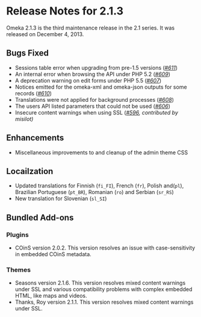 Release Notes for 2.1.3
=======================


Omeka 2.1.3 is the third maintenance release in the 2.1 series. It was released on December 4, 2013.

<span id="Bugs_Fixed" class="mw-headline"> Bugs Fixed </span>
-------------------------------------------------------------

-   Sessions table error when upgrading from pre-1.5 versions (*[\#611](https://github.com/omeka/Omeka/issues/611)*)
-   An internal error when browsing the API under PHP 5.2 (*[\#609](https://github.com/omeka/Omeka/issues/609)*)
-   A deprecation warning on edit forms under PHP 5.5 (*[\#607](https://github.com/omeka/Omeka/issues/607)*)
-   Notices emitted for the omeka-xml and omeka-json outputs for some records (*[\#610](https://github.com/omeka/Omeka/issues/610)*)
-   Translations were not applied for background processes (*[\#608](https://github.com/omeka/Omeka/issues/608)*)
-   The users API listed parameters that could not be used (*[\#606](https://github.com/omeka/Omeka/issues/606)*)
-   Insecure content warnings when using SSL (*[\#596](https://github.com/omeka/Omeka/issues/596), contributed by misilot)*

Enhancements
-----------------------------------------------------

-   Miscellaneous improvements to and cleanup of the admin theme CSS

## Locailzation

-   Updated translations for Finnish (`fi_FI`), French (`fr`), Polish and(`pl`), Brazilian Portuguese (`pt_BR`), Romanian (`ro`) and Serbian (`sr_RS`)
-   New translation for Slovenian (`sl_SI`)

## Bundled Add-ons
### Plugins

-   COinS version 2.0.2. This version resolves an issue with case-sensitivity in embedded COinS metadata.

### Themes

-   Seasons version 2.1.6. This version resolves mixed content warnings under SSL and various compatibility problems with complex embedded HTML, like maps and videos.
-   Thanks, Roy version 2.1.1. This version resolves mixed content warnings under SSL.
